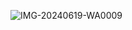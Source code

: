 ![IMG-20240619-WA0009](https://github.com/bhaskarkatara/cityBusFinder/assets/127943277/7a3b6852-1b08-4e36-8074-f9b369be0b8d)
